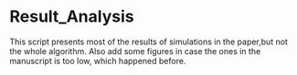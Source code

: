 # Result_Analysis
This script presents most of the results of simulations in the paper,but not the whole algorithm.
Also add some figures in case the ones in the manuscript is too low, which happened before.
